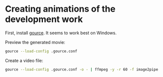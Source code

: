 # Creating animations of the development work

First, install [gource](https://gource.io). It seems to work best on Windows.

Preview the generated movie:

```bash
gource --load-config .gource.conf
```

Create a video file:

```bash
gource --load-config .gource.conf -o - | ffmpeg -y -r 60 -f image2pipe -vcodec ppm -i - -vcodec libx264 -preset veryslow -pix_fmt yuv420p -threads 0 -bf 0 -crf 18 git-town.mp4
```
